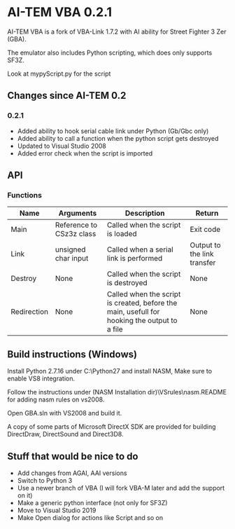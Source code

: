 # AI-TEM VBA 0.2.1
AI-TEM VBA is a fork of VBA-Link 1.7.2 with AI ability for Street Fighter 3 Zer (GBA).

The emulator also includes Python scripting, which does only supports SF3Z.

Look at mypyScript.py for the script

## Changes since AI-TEM 0.2
### 0.2.1
- Added ability to hook serial cable link under Python (Gb/Gbc only)
- Added ability to call a function when the python script gets destroyed
- Updated to Visual Studio 2008
- Added error check when the script is imported

## API
### Functions
| Name | Arguments | Description | Return |
| ---- | --------- | ----------- | ------ |
| Main | Reference to CSz3z class | Called when the script is loaded | Exit code |
| Link | unsigned char input | Called when a serial link is performed | Output to the link transfer |
| Destroy | None | Called when the script is destroyed | None |
| Redirection | None | Called when the script is created, before the main, usefull for hooking the output to a file | None |

## Build instructions (Windows)
Install Python 2.7.16 under C:\Python27 and install NASM, Make sure to enable VS8 integration.

Follow the instructions under (NASM Installation dir)\VSrules\nasm.README for adding nasm rules on vs2008.

Open GBA.sln with VS2008 and build it.

A copy of some parts of Microsoft DirectX SDK are provided for building DirectDraw, DirectSound and Direct3D8.

## Stuff that would be nice to do
- Add changes from AGAI, AAI versions
- Switch to Python 3
- Use a newer branch of VBA (I will fork VBA-M later and add the support on it)
- Make a generic python interface (not only for SF3Z)
- Move to Visual Studio 2019
- Make Open dialog for actions like Script and so on
